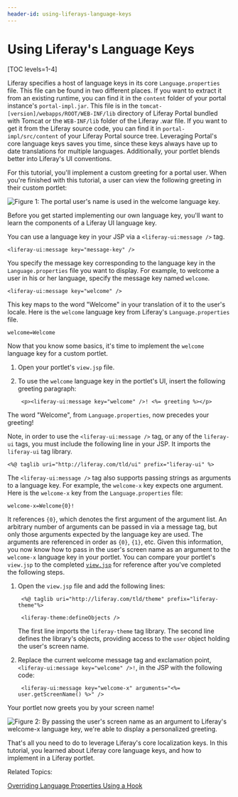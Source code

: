 ```yaml
---
header-id: using-liferays-language-keys
---
```


# Using Liferay's Language Keys

[TOC levels=1-4]

<!-- The beginning and ending test portlets can be found at the following:
Begin: https://github.com/liferay/liferay-docs/tree/6.2.x/develop/tutorials/code/liferayui/success/end/my-greeting-portlet
End: https://github.com/liferay/liferay-docs/tree/6.2.x/develop/tutorials/code/loc/use-lang-keys/end/my-greeting-portlet
-->

Liferay specifies a host of language keys in its core `Language.properties`
file. This file can be found in two different places. If you want to extract it
from an existing runtime, you can find it in the `content` folder of your portal
instance's `portal-impl.jar`. This file is in the
`tomcat-[version]/webapps/ROOT/WEB-INF/lib` directory of Liferay Portal bundled
with Tomcat or the `WEB-INF/lib` folder of the Liferay .war file. If you want to
get it from the Liferay source code, you can find it in
`portal-impl/src/content` of your Liferay Portal source tree. Leveraging
Portal's core language keys saves you time, since these keys always have up to
date translations for multiple languages. Additionally, your portlet blends
better into Liferay's UI conventions. 

For this tutorial, you'll implement a custom greeting for a portal user. When
you're finished with this tutorial, a user can view the following greeting in
their custom portlet:

![Figure 1: The portal user's name is used in the `welcome` language key.](../../images/screen-name-greeting.png)

Before you get started implementing our own language key, you'll want to learn
the components of a Liferay UI language key.

You can use a language key in your JSP via a `<liferay-ui:message />` tag. 

    <liferay-ui:message key="message-key" />

You specify the message key corresponding to the language key in the
`Language.properties` file you want to display. For example, to welcome a user
in his or her language, specify the message key named `welcome`.

    <liferay-ui:message key="welcome" />

This key maps to the word "Welcome" in your translation of it to the
user's locale. Here is the `welcome` language key from Liferay's
`Language.properties` file.

    welcome=Welcome

Now that you know some basics, it's time to implement the `welcome` language key for a
custom portlet.

1. Open your portlet's `view.jsp` file.

2. To use the `welcome` language key in the portlet's UI, insert the following
greeting paragraph:

        <p><liferay-ui:message key="welcome" />! <%= greeting %></p>

The word "Welcome", from `Language.properties`, now precedes your greeting!

Note, in order to use the `<liferay-ui:message />` tag, or any of the
`liferay-ui` tags, you must include the following line in your JSP. It imports
the `liferay-ui` tag library. 

    <%@ taglib uri="http://liferay.com/tld/ui" prefix="liferay-ui" %>

The `<liferay-ui:message />` tag also supports passing strings as arguments to
a language key. For example, the `welcome-x` key expects one argument. Here is
the `welcome-x` key from the `Language.properties` file:

    welcome-x=Welcome{0}!

It references `{0}`, which denotes the first argument of the argument list. An
arbitrary number of arguments can be passed in via a message tag, but only those
arguments expected by the language key are used. The arguments are referenced in
order as `{0}`, `{1}`, etc. Given this information, you now know how to pass in
the user's screen name as an argument to the `welcome-x` language key in your
portlet. You can compare your portlet's `view.jsp` to the completed
[`view.jsp`](https://github.com/liferay/liferay-docs/blob/6.2.x/develop/tutorials/code/loc/use-lang-keys/end/my-greeting-portlet/docroot/view.jsp)
for reference after you've completed the following steps. 

1. Open the `view.jsp` file and add the following lines: 

        <%@ taglib uri="http://liferay.com/tld/theme" prefix="liferay-theme"%>

        <liferay-theme:defineObjects />

    The first line imports the `liferay-theme` tag library. The second line
    defines the library's objects, providing access to the `user` object holding
    the user's screen name.

2. Replace the current welcome message tag and exclamation point,
   `<liferay-ui:message key="welcome" />!`, in the JSP with the following code:

        <liferay-ui:message key="welcome-x" arguments="<%= user.getScreenName() %>" />

Your portlet now greets you by your screen name!

![Figure 2: By passing the user's screen name as an argument to Liferay's `welcome-x` language key, we're able to display a personalized greeting.](../../images/screen-name-greeting.png)

That's all you need to do to leverage Liferay's core localization keys. In this
tutorial, you learned about Liferay core language keys, and how to implement in
a Liferay portlet. 

Related Topics:

[Overriding Language Properties Using a Hook](/docs/6-2/tutorials/-/knowledge_base/t/overriding-language-properties-using-a-hook)

